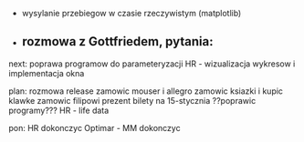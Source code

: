 - wysylanie przebiegow w czasie rzeczywistym (matplotlib)
- rozmowa z Gottfriedem, pytania:
	- 






next:
poprawa programow do parameteryzacji
HR - wizualizacja wykresow i implementacja okna



plan:
rozmowa
release
zamowic mouser i allegro
zamowic ksiazki i kupic klawke
zamowic filipowi prezent
bilety na 15-stycznia
??poprawic programy???
HR - life data


pon: HR dokonczyc
Optimar - 
MM dokonczyc
